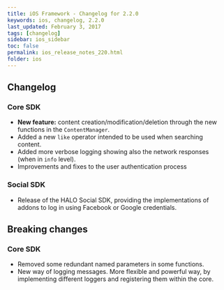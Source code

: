 ```yaml
---
title: iOS Framework - Changelog for 2.2.0
keywords: ios, changelog, 2.2.0
last_updated: February 3, 2017
tags: [changelog]
sidebar: ios_sidebar
toc: false
permalink: ios_release_notes_220.html
folder: ios
---
```


## Changelog

### Core SDK

- **New feature:** content creation/modification/deletion through the new functions in the ```ContentManager```.
- Added a new ```like``` operator intended to be used when searching content.
- Added more verbose logging showing also the network responses (when in ```info``` level).
- Improvements and fixes to the user authentication process

### Social SDK

- Release of the HALO Social SDK, providing the implementations of addons to log in using Facebook or Google credentials.

## Breaking changes

### Core SDK

- Removed some redundant named parameters in some functions.
- New way of logging messages. More flexible and powerful way, by implementing different loggers and registering them within the core.